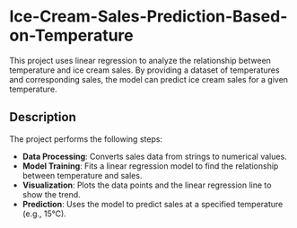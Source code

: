 # Ice-Cream-Sales-Prediction-Based-on-Temperature

This project uses linear regression to analyze the relationship between temperature and ice cream sales. By providing a dataset of temperatures and corresponding sales, the model can predict ice cream sales for a given temperature.

## Description

The project performs the following steps:
- **Data Processing**: Converts sales data from strings to numerical values.
- **Model Training**: Fits a linear regression model to find the relationship between temperature and sales.
- **Visualization**: Plots the data points and the linear regression line to show the trend.
- **Prediction**: Uses the model to predict sales at a specified temperature (e.g., 15°C).
